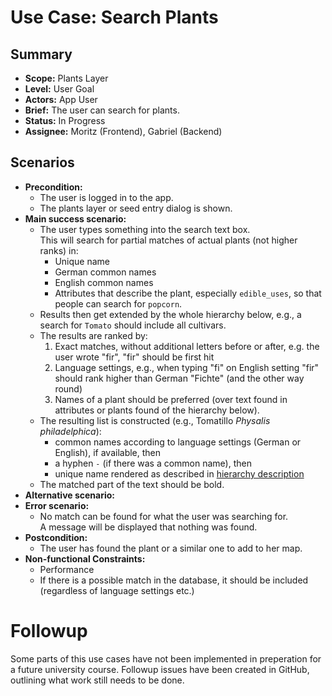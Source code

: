 # Use Case: Search Plants

## Summary

- **Scope:** Plants Layer
- **Level:** User Goal
- **Actors:** App User
- **Brief:** The user can search for plants.
- **Status:** In Progress
- **Assignee:** Moritz (Frontend), Gabriel (Backend)

## Scenarios

- **Precondition:**
  - The user is logged in to the app.
  - The plants layer or seed entry dialog is shown.
- **Main success scenario:**
  - The user types something into the search text box.  
    This will search for partial matches of actual plants (not higher ranks) in:
    - Unique name
    - German common names
    - English common names
    - Attributes that describe the plant, especially `edible_uses`, so that people can search for `popcorn`.
  - Results then get extended by the whole hierarchy below, e.g., a search for `Tomato` should include all cultivars.
  - The results are ranked by:
    1. Exact matches, without additional letters before or after, e.g. the user wrote "fir", "fir" should be first hit
    2. Language settings, e.g., when typing "fi" on English setting "fir" should rank higher than German "Fichte"
       (and the other way round)
    3. Names of a plant should be preferred (over text found in attributes or plants found of the hierarchy below).
  - The resulting list is constructed (e.g., Tomatillo _Physalis philadelphica_):
    - common names according to language settings (German or English), if available, then
    - a hyphen `-` (if there was a common name), then
    - unique name rendered as described in [hierarchy description](doc/database/hierarchy.md)
  - The matched part of the text should be bold.
- **Alternative scenario:**
- **Error scenario:**
  - No match can be found for what the user was searching for.  
    A message will be displayed that nothing was found.
- **Postcondition:**
  - The user has found the plant or a similar one to add to her map.
- **Non-functional Constraints:**
  - Performance
  - If there is a possible match in the database, it should be included (regardless of language settings etc.)

# Followup
Some parts of this use cases have not been implemented in preperation for a future university course.
Followup issues have been created in GitHub, outlining what work still needs to be done.